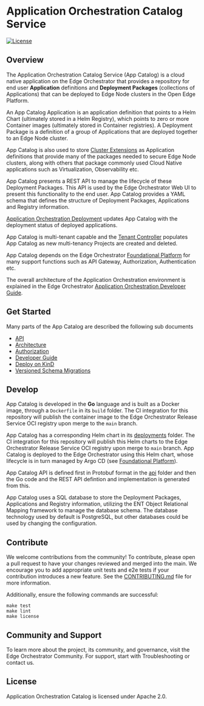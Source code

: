 <!---
  SPDX-FileCopyrightText: (C) 2022 Intel Corporation
  SPDX-License-Identifier: Apache-2.0
-->

# Application Orchestration Catalog Service

[![License](https://img.shields.io/badge/License-Apache%202.0-blue.svg)](https://opensource.org/licenses/Apache-2.0)

## Overview

The Application Orchestration Catalog Service (App Catalog) is a cloud native application on the Edge Orchestrator that
provides a repository for end user **Application** definitions and **Deployment Packages** (collections of Applications)
that can be deployed to Edge Node clusters in the Open Edge Platform.

An App Catalog Application is an application definition that points to a Helm Chart (ultimately stored in a Helm Registry),
which points to zero or more Container images (ultimately stored in Container registries). A Deployment Package is a definition
of a group of Applications that are deployed together to an Edge Node cluster.

App Catalog is also used to store [Cluster Extensions] as Application definitions that provide many of the packages
needed to secure Edge Node clusters, along with others that package commonly used Cloud Native applications such as
Virtualization, Observability etc.

App Catalog presents a REST API to manage the lifecycle of these Deployment Packages. This API is used by the Edge
Orchestrator Web UI to present this functionality to the end user. App Catalog provides a YAML schema
that defines the structure of Deployment Packages, Applications and Registry information.

[Application Orchestration Deployment] updates App Catalog with the deployment status of deployed applications.

App Catalog is multi-tenant capable and the [Tenant Controller] populates App Catalog as new multi-tenancy Projects
are created and deleted.

App Catalog depends on the Edge Orchestrator [Foundational Platform] for many support functions such as API Gateway,
Authorization, Authentication etc.

The overall architecture of the Application Orchestration environment is explained in the
Edge Orchestrator [Application Orchestration Developer Guide](https://literate-adventure-7vjeyem.pages.github.io/developer_guide/application_orchestration/application_orchestration_main.html).

## Get Started

Many parts of the App Catalog are described the following sub documents

- [API](docs/api.md)
- [Architecture](docs/architecture.md)
- [Authorization](docs/authorization.md)
- [Developer Guide](docs/developer.md)
- [Deploy on KinD](kind/README.md)
- [Versioned Schema Migrations](docs/migrations.md)

## Develop

App Catalog is developed in the **Go** language and is built as a Docker image, through a `Dockerfile`
in its `build` folder. The CI integration for this repository will publish the container image to the Edge Orchestrator
Release Service OCI registry upon merge to the `main` branch.

App Catalog has a corresponding Helm chart in its [deployments](deployments) folder. The CI integration for this repository will
publish this Helm charts to the Edge Orchestrator Release Service OCI registry upon merge to `main` branch.
App Catalog is deployed to the Edge Orchestrator using this Helm chart, whose lifecycle is in turn managed by
Argo CD (see [Foundational Platform]).

App Catalog API is defined first in Protobuf format in the [api](api) folder and then the Go code and the REST API defintion
and implementation is generated from this.

App Catalog uses a SQL database to store the Deployment Packages, Applications and Registry information, utilizing the
ENT Object Relational Mapping framework to manage the database schema. The database technology used by default is
PostgreSQL, but other databases could be used by changing the configuration.

## Contribute

We welcome contributions from the community! To contribute, please open a pull request to have your changes reviewed
and merged into the main. We encourage you to add appropriate unit tests and e2e tests if your contribution introduces
a new feature. See the [CONTRIBUTING.md](CONTRIBUTING.md) file for more information.

Additionally, ensure the following commands are successful:

```shell
make test
make lint
make license
```

## Community and Support

To learn more about the project, its community, and governance, visit the Edge Orchestrator Community.
For support, start with Troubleshooting or contact us.

## License

Application Orchestration Catalog is licensed under Apache 2.0.

[Application Orchestration Deployment]: https://github.com/open-edge-platform/app-orch-deployment
[Tenant Controller]: https://github.com/open-edge-platform/app-orch-tenant-controller
[Cluster Extensions]: https://github.com/open-edge-platform/cluster-extensions
[Foundational Platform]: https://literate-adventure-7vjeyem.pages.github.io/developer_guide/foundational_platform/foundational_platform_main.html
